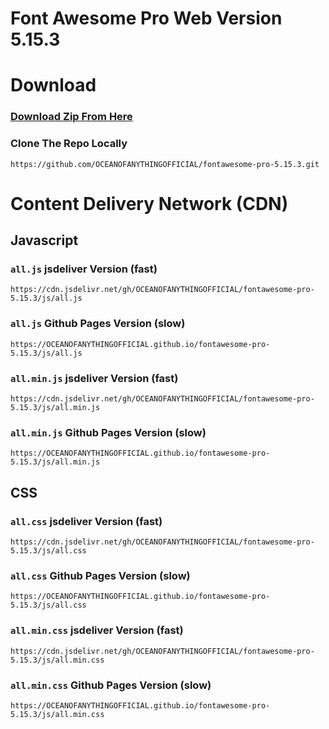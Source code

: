 # Font Awesome Pro Web Version 5.15.3
# Download 
### [Download Zip From Here](https://github.com/OCEANOFANYTHINGOFFICIAL/fontawesome-pro-5.15.3/archive/refs/heads/main.zip)
### Clone The Repo Locally
```
https://github.com/OCEANOFANYTHINGOFFICIAL/fontawesome-pro-5.15.3.git
```
# **Content Delivery Network** (CDN)
## Javascript
### `all.js`  jsdeliver Version (fast)
```
https://cdn.jsdelivr.net/gh/OCEANOFANYTHINGOFFICIAL/fontawesome-pro-5.15.3/js/all.js
```
### `all.js` Github Pages Version (slow)
```
https://OCEANOFANYTHINGOFFICIAL.github.io/fontawesome-pro-5.15.3/js/all.js
```
### `all.min.js`  jsdeliver Version (fast)
```
https://cdn.jsdelivr.net/gh/OCEANOFANYTHINGOFFICIAL/fontawesome-pro-5.15.3/js/all.min.js
```
### `all.min.js` Github Pages Version (slow)
```
https://OCEANOFANYTHINGOFFICIAL.github.io/fontawesome-pro-5.15.3/js/all.min.js
```
## CSS
### `all.css`  jsdeliver Version (fast)
```
https://cdn.jsdelivr.net/gh/OCEANOFANYTHINGOFFICIAL/fontawesome-pro-5.15.3/js/all.css
```
### `all.css` Github Pages Version (slow)
```
https://OCEANOFANYTHINGOFFICIAL.github.io/fontawesome-pro-5.15.3/js/all.css
```
### `all.min.css`  jsdeliver Version (fast)
```
https://cdn.jsdelivr.net/gh/OCEANOFANYTHINGOFFICIAL/fontawesome-pro-5.15.3/js/all.min.css
```
### `all.min.css` Github Pages Version (slow)
```
https://OCEANOFANYTHINGOFFICIAL.github.io/fontawesome-pro-5.15.3/js/all.min.css
```
